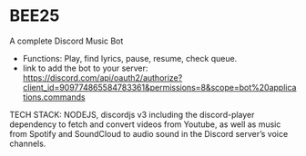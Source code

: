 # BEE25
A complete Discord Music Bot 
- Functions: Play, find lyrics, pause, resume, check queue.
- link to add the bot to your server: https://discord.com/api/oauth2/authorize?client_id=909774865584783361&permissions=8&scope=bot%20applications.commands

TECH STACK: 
NODEJS, discordjs v3 including the discord-player dependency to fetch and convert videos from Youtube, as well as music from Spotify and SoundCloud to audio sound in the Discord server’s voice channels.
